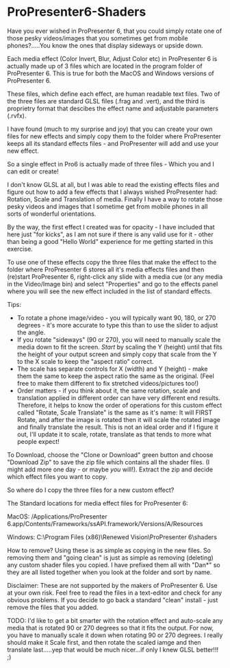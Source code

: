 # ProPresenter6-Shaders
Have you ever wished in ProPresenter 6, that you could simply rotate one of those pesky videos/images that you sometimes get from mobile phones?.....You know the ones that display sideways or upside down.

Each media effect (Color Invert, Blur, Adjust Color etc) in ProPresenter 6 is actually made up of 3 files which are located in the program folder of ProPresenter 6.  This is true for both the MacOS and Windows versions of ProPresenter 6.

These files, which define each effect, are human readable text files.  Two of the three files are standard GLSL files (.frag and .vert), and the third is proprietry format that descibes the effect name and adjustable parameters (.rvfx).

I have found (much to my surprise and joy) that you can create your own files for new effects and simply copy them to the folder where ProPresenter keeps all its standard effects files - and ProPresenter will add and use your new effect.

So a single effect in Pro6 is actually made of three files - Which you and I can edit or create!

I don't know GLSL at all, but I was able to read the existing effects files and figure out how to add a few effects that I always wished ProPresenter had: Rotation, Scale and Translation of media.  Finally I have a way to rotate those pesky videos and images that I sometime get from mobile phones in all sorts of wonderful orientations.

By the way, the first effect I created was for opacity - I have included that here just "for kicks", as I am not sure if there is any valid use for it - other than being a good "Hello World" experience for me getting started in this exercise.

To use one of these effects copy the three files that make the effect to the folder where ProPresenter 6 stores all it's media effects files and then (re)start ProPresenter 6, right-click any slide with a media cue (or any media in the Video/Image bin) and select "Properties" and go to the effects panel where you will see the new effect included in the list of standard effects.

Tips:
* To rotate a phone image/video - you will typically want 90, 180, or 270 degrees - it's more accurate to type this than to use the slider to adjust the angle.
* If you rotate "sideways" (90 or 270), you will need to manually scale the media down to fit the screen. *Start* by scaling the Y (height) until that fits the height of your output screen and simply copy that scale from the Y to the X scale to keep the "aspect ratio" correct.
* The scale has separate controls for X (width) and Y (height) - make them the same to keep the aspect ratio the same as the original. (Feel free to make them different to fix stretched videos/pictures too!)
* Order matters - if you think about it, the same rotation, scale and translation applied in different order can have very different end results. Therefore, it helps to know the order of operations for this custom effect called "Rotate, Scale Translate" is the same as it's name: It will FIRST Rotate, and after the image is rotated then it will scale the rotated image and finally translate the result.  This is not an ideal order and if I figure it out, I'll update it to scale, rotate, translate as that tends to more what people expect!

To Download, choose the "Clone or Download" green button and choose "Download Zip" to save the zip file which contains all the shader files. (I might add more one day - or maybe *you* will!).  Extract the zip and decide which effect files you want to copy.

So where do I copy the three files for a new custom effect?

The Standard locations for media effect files for ProPresenter 6:

MacOS: /Applications/ProPresenter 6.app/Contents/Frameworks/ssAPI.framework/Versions/A/Resources

Windows: C:\Program Files (x86)\Renewed Vision\ProPresenter 6\shaders

How to remove?
Using these is as simple as copying in the new files. So removing them and "going clean" is just as simple as removing (deleting) any custom shader files you copied.  I have prefixed them all with "Dan*" so they are all listed together when you look at the folder and sort by name.

Disclaimer: These are not supported by the makers of ProPresenter 6. Use at your own risk. Feel free to read the files in a text-editor and check for any obvious problems.  If you decide to go back a standard "clean" install - just remove the files that you added. 


TODO: I'd like to get a bit smarter with the rotation effect and auto-scale any media that is rotated 90 or 270 degrees so that it fits the output.  For now, you have to manually scale it down when rotating 90 or 270 degrees. I really should make it Scale first, and then rotate the scaled iamge and then translate last.....yep that would be much nicer...if only I knew GLSL better!!! ;)

